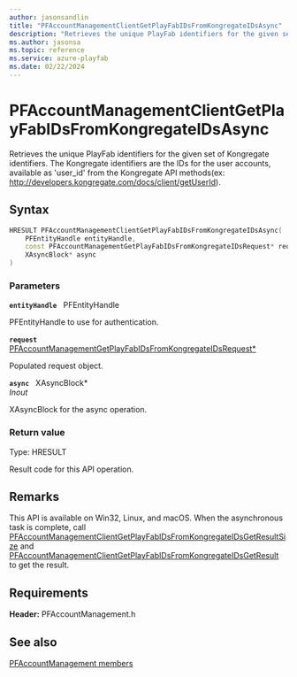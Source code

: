 ```yaml
---
author: jasonsandlin
title: "PFAccountManagementClientGetPlayFabIDsFromKongregateIDsAsync"
description: "Retrieves the unique PlayFab identifiers for the given set of Kongregate identifiers. The Kongregate identifiers are the IDs for the user accounts, available as 'user_id' from the Kongregate API methods(ex: http://developers.kongregate.com/docs/client/getUserId)."
ms.author: jasonsa
ms.topic: reference
ms.service: azure-playfab
ms.date: 02/22/2024
---
```


# PFAccountManagementClientGetPlayFabIDsFromKongregateIDsAsync  

Retrieves the unique PlayFab identifiers for the given set of Kongregate identifiers. The Kongregate identifiers are the IDs for the user accounts, available as 'user_id' from the Kongregate API methods(ex: http://developers.kongregate.com/docs/client/getUserId).  

## Syntax  
  
```cpp
HRESULT PFAccountManagementClientGetPlayFabIDsFromKongregateIDsAsync(  
    PFEntityHandle entityHandle,  
    const PFAccountManagementGetPlayFabIDsFromKongregateIDsRequest* request,  
    XAsyncBlock* async  
)  
```  
  
### Parameters  
  
**`entityHandle`** &nbsp; PFEntityHandle  
  
PFEntityHandle to use for authentication.  
  
**`request`** &nbsp; [PFAccountManagementGetPlayFabIDsFromKongregateIDsRequest*](../../pfaccountmanagementtypes/structs/pfaccountmanagementgetplayfabidsfromkongregateidsrequest.md)  
  
Populated request object.  
  
**`async`** &nbsp; XAsyncBlock*  
*_Inout_*  
  
XAsyncBlock for the async operation.  
  
  
### Return value
Type: HRESULT
  
Result code for this API operation.
  
## Remarks  
  
This API is available on Win32, Linux, and macOS. When the asynchronous task is complete, call [PFAccountManagementClientGetPlayFabIDsFromKongregateIDsGetResultSize](pfaccountmanagementclientgetplayfabidsfromkongregateidsgetresultsize.md) and [PFAccountManagementClientGetPlayFabIDsFromKongregateIDsGetResult](pfaccountmanagementclientgetplayfabidsfromkongregateidsgetresult.md) to get the result.
  
## Requirements  
  
**Header:** PFAccountManagement.h
  
## See also  
[PFAccountManagement members](../pfaccountmanagement_members.md)  

  
  
